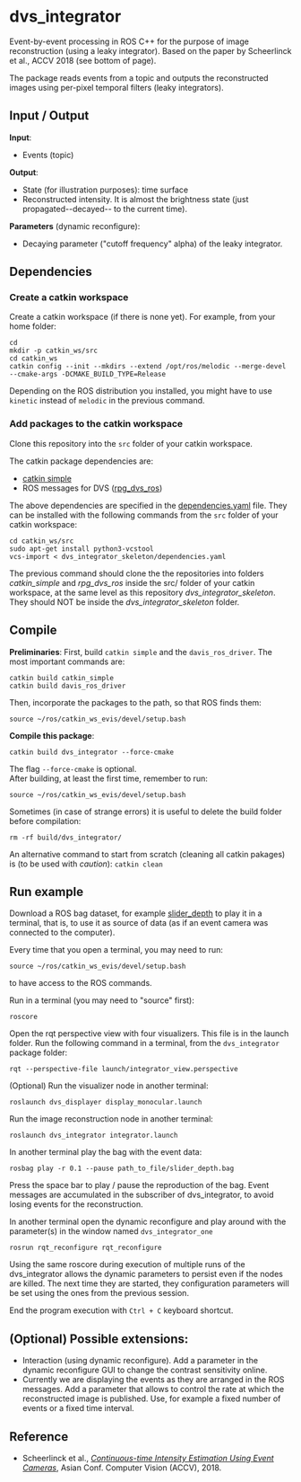 # dvs_integrator

Event-by-event processing in ROS C++ for the purpose of image reconstruction (using a leaky integrator). Based on the paper by Scheerlinck et al., ACCV 2018 (see bottom of page).

The package reads events from a topic and outputs the reconstructed images using per-pixel temporal filters (leaky integrators).

## Input / Output
**Input**:
- Events (topic)

**Output**:
- State (for illustration purposes): time surface
- Reconstructed intensity. It is almost the brightness state (just propagated--decayed-- to the current time).

**Parameters** (dynamic reconfigure):
- Decaying parameter ("cutoff frequency" alpha) of the leaky integrator.

## Dependencies

### Create a catkin workspace

Create a catkin workspace (if there is none yet). For example, from your home folder:

	cd
	mkdir -p catkin_ws/src
	cd catkin_ws
	catkin config --init --mkdirs --extend /opt/ros/melodic --merge-devel --cmake-args -DCMAKE_BUILD_TYPE=Release
	
Depending on the ROS distribution you installed, you might have to use `kinetic` instead of `melodic` in the previous command.

### Add packages to the catkin workspace

Clone this repository into the `src` folder of your catkin workspace.

The catkin package dependencies are:
- [catkin simple](https://github.com/catkin/catkin_simple)
- ROS messages for DVS ([rpg_dvs_ros](https://github.com/uzh-rpg/rpg_dvs_ros))

The above dependencies are specified in the [dependencies.yaml](dependencies.yaml) file. They can be installed with the following commands from the `src` folder of your catkin workspace:

	cd catkin_ws/src
	sudo apt-get install python3-vcstool
	vcs-import < dvs_integrator_skeleton/dependencies.yaml

The previous command should clone the the repositories into folders *catkin_simple* and *rpg_dvs_ros* inside the src/ folder of your catkin workspace, at the same level as this repository *dvs_integrator_skeleton*. They should NOT be inside the *dvs_integrator_skeleton* folder.


## Compile

**Preliminaries**:
First, build `catkin simple` and the `davis_ros_driver`. The most important commands are:

	catkin build catkin_simple
	catkin build davis_ros_driver

Then, incorporate the packages to the path, so that ROS finds them:
	
	source ~/ros/catkin_ws_evis/devel/setup.bash
	
**Compile this package**:
	
	catkin build dvs_integrator --force-cmake
	
The flag `--force-cmake` is optional.	
After building, at least the first time, remember to run:

	source ~/ros/catkin_ws_evis/devel/setup.bash

Sometimes (in case of strange errors) it is useful to delete the build folder before compilation:

	rm -rf build/dvs_integrator/
	
An alternative command to start from scratch (cleaning all catkin pakages) is (to be used with *caution*): `catkin clean`


## Run example
Download a ROS bag dataset, for example [slider_depth](http://rpg.ifi.uzh.ch/datasets/davis/slider_depth.bag) to play it in a terminal, that is, to use it as source of data (as if an event camera was connected to the computer).

Every time that you open a terminal, you may need to run:

	source ~/ros/catkin_ws_evis/devel/setup.bash

to have access to the ROS commands.

Run in a terminal (you may need to "source" first):

	roscore
	
Open the rqt perspective view with four visualizers. This file is in the launch folder. Run the following command in a terminal, from the `dvs_integrator` package folder:

	rqt --perspective-file launch/integrator_view.perspective

(Optional) Run the visualizer node in another terminal:

	roslaunch dvs_displayer display_monocular.launch

Run the image reconstruction node in another terminal:
	
	roslaunch dvs_integrator integrator.launch

In another terminal play the bag with the event data:

	rosbag play -r 0.1 --pause path_to_file/slider_depth.bag

Press the space bar to  play / pause the reproduction of the bag. Event messages are accumulated in the subscriber of dvs_integrator, to avoid losing events for the reconstruction.
	
In another terminal open the dynamic reconfigure and play around with the parameter(s) in the window named `dvs_integrator_one`
	
	rosrun rqt_reconfigure rqt_reconfigure

Using the same roscore during execution of multiple runs of the dvs_integrator allows the dynamic parameters to persist even if the nodes are killed. The next time they are started, they configuration parameters will be set using the ones from the previous session.

End the program execution with `Ctrl + C` keyboard shortcut. 


## (Optional) Possible extensions:
- Interaction (using dynamic reconfigure). Add a parameter in the dynamic reconfigure GUI to change the contrast sensitivity online.
- Currently we are displaying the events as they are arranged in the ROS messages. Add a parameter that allows to control the rate at which the reconstructed image is published. Use, for example a fixed number of events or a fixed time interval.

## Reference
- Scheerlinck et al., *[Continuous-time Intensity Estimation Using Event Cameras](https://www.cedricscheerlinck.com/continuous-time-intensity-estimation)*, Asian Conf. Computer Vision (ACCV), 2018.
